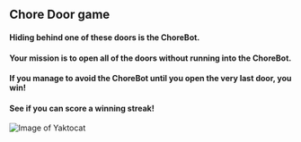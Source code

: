 ## Chore Door game 
####  Hiding behind one of these doors is the ChoreBot.
####	Your mission is to open all of the doors without running into the ChoreBot.
####	If you manage to avoid the ChoreBot until you open the very last door, you win!
####	See if you can score a winning streak!

![Image of Yaktocat](https://assets.codepen.io/1671151/internal/screenshots/pens/KxpBLe.default.png?fit=cover&format=auto&ha=false&height=540&quality=75&v=2&version=1535310377&width=960)
